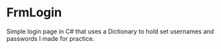 # FrmLogin

Simple login page in C# that uses a Dictionary to hold set usernames and passwords I made for practice.
